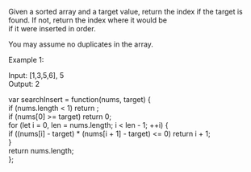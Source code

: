 Given a sorted array and a target value, return the index if the target is found. If not, return the index where it would be<br>if it were inserted in order.<br>

You may assume no duplicates in the array.<br>

Example 1:<br>

Input: [1,3,5,6], 5<br>
Output: 2<br>

var searchInsert = function(nums, target) {<br>
    if (nums.length < 1) return ;<br>
    if (nums[0] >= target) return 0;<br>
    for (let i = 0, len = nums.length; i < len - 1; ++i) {<br>
        if ((nums[i] - target) * (nums[i + 1] - target) <= 0) return i + 1;<br>
    }<br>
    return nums.length;<br>
};<br>
